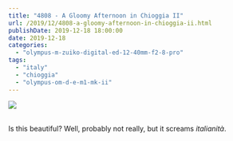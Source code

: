```yaml
---
title: "4808 - A Gloomy Afternoon in Chioggia II"
url: /2019/12/4808-a-gloomy-afternoon-in-chioggia-ii.html
publishDate: 2019-12-18 18:00:00
date: 2019-12-18
categories: 
  - "olympus-m-zuiko-digital-ed-12-40mm-f2-8-pro"
tags: 
  - "italy"
  - "chioggia"
  - "olympus-om-d-e-m1-mk-ii"
---
```

<div class="container">
<div class="center"><a target="_blank" href="https://d25zfm9zpd7gm5.cloudfront.net/1200x1200/2018/20180510_180649_lr.jpg"><img class="webfeedsFeaturedVisual" src="https://d25zfm9zpd7gm5.cloudfront.net/0600x0600/2018/20180510_180649_lr.jpg" /></a></div>
</div>
<br />

Is this beautiful? Well, probably not really, but it screams
_italianità_.